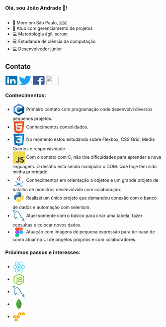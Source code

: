 ### Olá, sou João Andrade 👋!

## 

- :checkered_flag: Moro em São Paulo, :brazil:
- :newspaper: Atuo com gerenciamento de projetos
- :computer: Metodologia ágil, scrum
- :computer: Estudande de ciência da computação
- :computer: Desenvolvedor júnior 

## Contato

<a href="https://www.linkedin.com/in/joao-vitor-andrade-de-araujo-9656b119b/" target="_blank">
<img align="center" alt="Joao-LinkedIn" height="30" width="40" src="https://raw.githubusercontent.com/devicons/devicon/master/icons/linkedin/linkedin-original.svg">
</a>

<a href="https://twitter.com/andradejv__" target="_blank">
<img align="center" alt="" height="30" width="40" src="https://raw.githubusercontent.com/devicons/devicon/master/icons/twitter/twitter-original.svg">
</a>

<a href="https://www.facebook.com/JoaoBotelhoAndrade/" target="_blank">
<img align="center" alt="" height="30" width="40" src="https://raw.githubusercontent.com/devicons/devicon/master/icons/facebook/facebook-original.svg">
</a>

<a href="https://www.instagram.com/andradejv__/" target="_blank">
<img align="center" alt="" height="30" width="40" src="https://www.flaticon.com/svg/vstatic/svg/174/174855.svg?token=exp=1620961410~hmac=fa6252f420e294b67ce0d152d0b38303">
</a>

### Conhecimentos:

- <img align="center" alt="C" heigth="30" width="40" src="https://raw.githubusercontent.com/devicons/devicon/master/icons/c/c-original.svg"> Primeiro contato com programação onde desenvolvi diversos pequenos projetos.
- <img align="center" alt="HTML" heigth="30" width="40" src="https://raw.githubusercontent.com/devicons/devicon/master/icons/html5/html5-original.svg"> Conhecimentos consolidados.
- <img align="center" alt="CSS" heigth="30" width="40" src="https://raw.githubusercontent.com/devicons/devicon/master/icons/css3/css3-original.svg"> No momento estou estudando sobre Flexbox, CSS Grid, Media Queries e responsividade.
- <img align="center" alt="Js" heigth="28" width="40" src="https://raw.githubusercontent.com/devicons/devicon/master/icons/javascript/javascript-original.svg"> Com o contato com C, não tive dificuldades para aprender a nova linguagem. O desafio está sendo manipular o DOM. Que hoje tem sido minha prioridade.
- <img align="center" alt="Java" heigth="30" width="40" src="https://raw.githubusercontent.com/devicons/devicon/master/icons/java/java-original.svg"> Conhecimentos em orientação a objetos e um grande projeto de batalha de monstros desenvolvido com colaboração.
- <img align="center" alt="Python" heigth="30" width="40" src="https://raw.githubusercontent.com/devicons/devicon/master/icons/python/python-original.svg">  Realizei um único projeto que demandou conexão com o banco de dados e automação com selenium.
- <img align="center" alt="mysql" heigth="30" width="40" src="https://raw.githubusercontent.com/devicons/devicon/master/icons/mysql/mysql-original.svg"> Atuei somente com o básico para criar uma tabela, fazer consultas e colocar novos dados.
- <img align="center" alt="figma" height="30" width="40" src="https://raw.githubusercontent.com/devicons/devicon/master/icons/figma/figma-original.svg"> Atuação com imagens de  pequena expressão para ter base de como atuar na UI de projetos próprios e com colaboradores.


### Próximos passos e interesses:

- <img align="center" alt="react" heigth="30" width="40" src="https://raw.githubusercontent.com/devicons/devicon/master/icons/react/react-original.svg"> 
- <img align="center" alt="node" heigth="30" width="40" src="https://raw.githubusercontent.com/devicons/devicon/master/icons/nodejs/nodejs-original.svg">
- <img align="center" alt="mysql" heigth="30" width="40" src="https://raw.githubusercontent.com/devicons/devicon/master/icons/mysql/mysql-original.svg">
- <img align="center" alt="mongodb" heigth="30" width="40" src="https://raw.githubusercontent.com/devicons/devicon/master/icons/mongodb/mongodb-original.svg">
- <img align="center" alt="aws" heigth="30" width="40" src="https://raw.githubusercontent.com/devicons/devicon/master/icons/amazonwebservices/amazonwebservices-original.svg"> 

